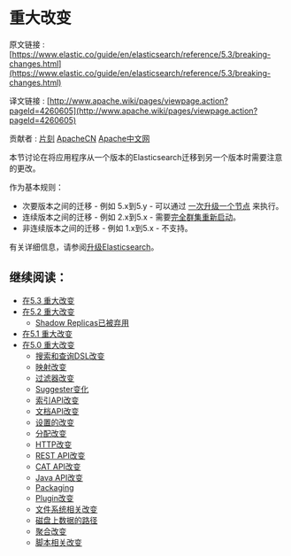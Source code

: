 # 重大改变

原文链接 : [https://www.elastic.co/guide/en/elasticsearch/reference/5.3/breaking-changes.html](https://www.elastic.co/guide/en/elasticsearch/reference/5.3/breaking-changes.html)

译文链接 : [http://www.apache.wiki/pages/viewpage.action?pageId=4260605](http://www.apache.wiki/pages/viewpage.action?pageId=4260605)

贡献者 : [片刻](/display/~jiangzhonglian) [ApacheCN](/display/~apachecn) [Apache中文网](/display/~apachechina)

本节讨论在将应用程序从一个版本的Elasticsearch迁移到另一个版本时需要注意的更改。

作为基本规则：

*   次要版本之间的迁移 - 例如 5.x到5.y - 可以通过 [一次升级一个节点](https://www.elastic.co/guide/en/elasticsearch/reference/5.3/rolling-upgrades.html) 来执行。
*   连续版本之间的迁移 - 例如 2.x到5.x - 需要[完全群集重新启动](https://www.elastic.co/guide/en/elasticsearch/reference/5.3/restart-upgrade.html)。
*   非连续版本之间的迁移 - 例如 1.x到5.x - 不支持。

有关详细信息，请参阅[升级Elasticsearch](https://www.elastic.co/guide/en/elasticsearch/reference/5.3/setup-upgrade.html)。

## 继续阅读：

*   [在5.3 重大改变](/pages/viewpage.action?pageId=9406161)
*   [在5.2 重大改变](/pages/viewpage.action?pageId=9406168)
    *   [Shadow Replicas已被弃用](/pages/viewpage.action?pageId=9406175)
*   [在5.1 重大改变](/pages/viewpage.action?pageId=9406177)
*   [在5.0 重大改变](/pages/viewpage.action?pageId=4260618)
    *   [搜索和查询DSL改变](/pages/viewpage.action?pageId=4260751)
    *   [映射改变](/pages/viewpage.action?pageId=4260763)
    *   [过滤器改变](/pages/viewpage.action?pageId=4260766)
    *   [Suggester变化](/pages/viewpage.action?pageId=4260769)
    *   [索引API改变](/pages/viewpage.action?pageId=4260773)
    *   [文档API改变](/pages/viewpage.action?pageId=4260778)
    *   [设置的改变](/pages/viewpage.action?pageId=4260784)
    *   [分配改变](/pages/viewpage.action?pageId=4260787)
    *   [HTTP改变](/pages/viewpage.action?pageId=4260790)
    *   [REST API改变](/pages/viewpage.action?pageId=4260795)
    *   [CAT API改变](/pages/viewpage.action?pageId=4260800)
    *   [Java API改变](/pages/viewpage.action?pageId=4260805)
    *   [Packaging](/display/Elasticsearch/Packaging)
    *   [Plugin改变](/pages/viewpage.action?pageId=4260816)
    *   [文件系统相关改变](/pages/viewpage.action?pageId=4260820)
    *   [磁盘上数据的路径](/pages/viewpage.action?pageId=4260823)
    *   [聚合改变](/pages/viewpage.action?pageId=4260826)
    *   [脚本相关改变](/pages/viewpage.action?pageId=4260829)